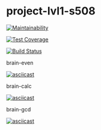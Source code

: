 # project-lvl1-s508

[![Maintainability](https://api.codeclimate.com/v1/badges/a99a88d28ad37a79dbf6/maintainability)](https://codeclimate.com/github/codeclimate/codeclimate/maintainability)

[![Test Coverage](https://api.codeclimate.com/v1/badges/a99a88d28ad37a79dbf6/test_coverage)](https://codeclimate.com/github/codeclimate/codeclimate/test_coverage)

[![Build Status](https://travis-ci.org/Hydazepam/project-lvl1-s508.svg?branch=master)](https://travis-ci.org/Hydazepam/project-lvl1-s508)

brain-even

[![asciicast](https://asciinema.org/a/MGw4kGm42x6trmExdAsOylMvB.svg)](https://asciinema.org/a/MGw4kGm42x6trmExdAsOylMvB)

brain-calc

[![asciicast](https://asciinema.org/a/Zmr3gvuxuRJa7FReIRVamgkhh.svg)](https://asciinema.org/a/Zmr3gvuxuRJa7FReIRVamgkhh)

brain-gcd

[![asciicast](https://asciinema.org/a/S0R3HSntzRgq5LFVkrbwDzqdJ.svg)](https://asciinema.org/a/S0R3HSntzRgq5LFVkrbwDzqdJ)